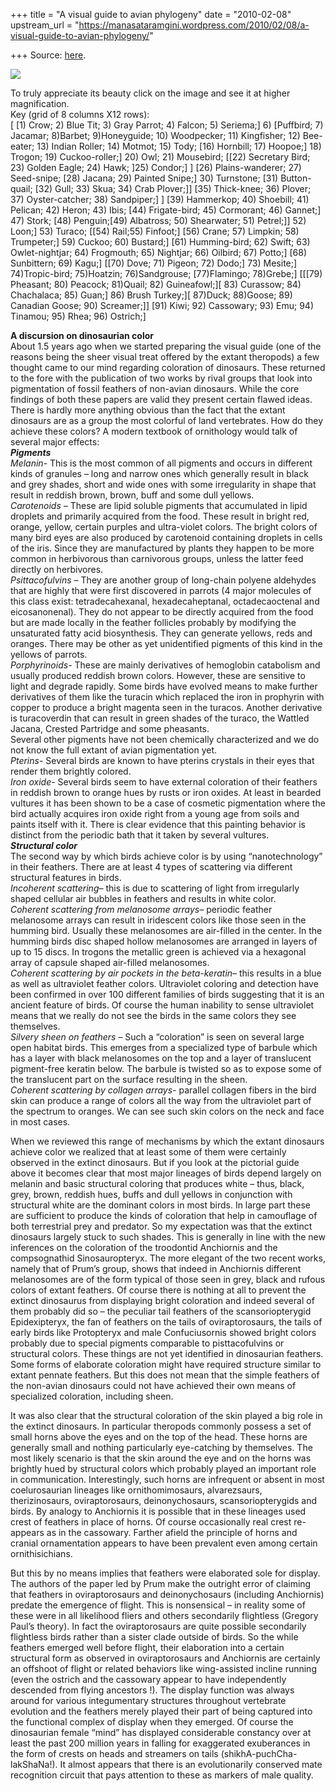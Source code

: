 +++
title = "A visual guide to avian phylogeny"
date = "2010-02-08"
upstream_url = "https://manasataramgini.wordpress.com/2010/02/08/a-visual-guide-to-avian-phylogeny/"

+++
Source: [here](https://manasataramgini.wordpress.com/2010/02/08/a-visual-guide-to-avian-phylogeny/).

[![](https://i2.wp.com/lh5.ggpht.com/_hjuA1bE0hBw/S2_DrWmwWaI/AAAAAAAABRA/wed_F-16oy0/s800/birds2.jpg)](http://picasaweb.google.com/lh/photo/VpZyRcNwsIFt0LiXLN7zCw?feat=embedwebsite)

To truly appreciate its beauty click on the image and see it at higher
magnification.  
Key (grid of 8 columns X12 rows):  
\[ \[1) Crow; 2) Blue Tit; 3) Gray Parrot; 4) Falcon; 5) Seriema;\] 6)
\[Puffbird; 7) Jacamar; 8)Barbet; 9)Honeyguide; 10) Woodpecker; 11)
Kingfisher; 12) Bee-eater; 13) Indian Roller; 14) Motmot; 15) Tody;
\[16) Hornbill; 17) Hoopoe;\] 18) Trogon; 19) Cuckoo-roller;\] 20) Owl;
21) Mousebird; \[\[22) Secretary Bird; 23) Golden Eagle; 24) Hawk; \]25)
Condor;\] \] \[26) Plains-wanderer; 27) Seed-snipe; \[28) Jacana; 29)
Painted Snipe;\] 30) Turnstone; \[31) Button-quail; \[32) Gull; 33)
Skua; 34) Crab Plover;\]\] \[35) Thick-knee; 36) Plover; 37)
Oyster-catcher; 38) Sandpiper;\] \] \[39) Hammerkop; 40) Shoebill; 41)
Pelican; 42) Heron; 43) Ibis; \[44) Frigate-bird; 45) Cormorant; 46)
Gannet;\] 47) Stork; \[48) Penguin;\[49) Albatross; 50) Shearwater; 51)
Petrel;\]\] 52) Loon;\] 53) Turaco; \[\[54) Rail;55) Finfoot;\] \[56)
Crane; 57) Limpkin; 58) Trumpeter;\] 59) Cuckoo; 60) Bustard;\] \[61)
Humming-bird; 62) Swift; 63) Owlet-nightjar; 64) Frogmouth; 65)
Nightjar; 66) Oilbird; 67) Potto;\] \[68) Sunbittern; 69) Kagu;\]
\[\[70) Dove; 71) Pigeon; 72) Dodo;\] 73) Mesite;\] 74)Tropic-bird;
75)Hoatzin; 76)Sandgrouse; \[77)Flamingo; 78)Grebe;\] \[\[\[79)
Pheasant; 80) Peacock; 81)Quail; 82) Guineafowl;\]\[ 83) Curassow; 84)
Chachalaca; 85) Guan;\] 86) Brush Turkey;\]\[ 87)Duck; 88)Goose; 89)
Canadian Goose; 90) Screamer;\]\] \[91) Kiwi; 92) Cassowary; 93) Emu;
94) Tinamou; 95) Rhea; 96) Ostrich;\]

**A discursion on dinosaurian color**  
About 1.5 years ago when we started preparing the visual guide (one of
the reasons being the sheer visual treat offered by the extant
theropods) a few thought came to our mind regarding coloration of
dinosaurs. These returned to the fore with the publication of two works
by rival groups that look into pigmentation of fossil feathers of
non-avian dinosaurs. While the core findings of both these papers are
valid they present certain flawed ideas. There is hardly more anything
obvious than the fact that the extant dinosaurs are as a group the most
colorful of land vertebrates. How do they achieve these colors? A modern
textbook of ornithology would talk of several major effects:  
***Pigments***  
*Melanin-* This is the most common of all pigments and occurs in
different kinds of granules – long and narrow ones which generally
result in black and grey shades, short and wide ones with some
irregularity in shape that result in reddish brown, brown, buff and some
dull yellows.  
*Carotenoids –* These are lipid soluble pigments that accumulated in
lipid droplets and primarily acquired from the food. These result in
bright red, orange, yellow, certain purples and ultra-violet colors. The
bright colors of many bird eyes are also produced by carotenoid
containing droplets in cells of the iris. Since they are manufactured by
plants they happen to be more common in herbivorous than carnivorous
groups, unless the latter feed directly on herbivores.  
*Psittacofulvins –* They are another group of long-chain polyene
aldehydes that are highly that were first discovered in parrots (4 major
molecules of this class exist: tetradecahexanal, hexadecaheptanal,
octadecaoctenal and eicosanonenal). They do not appear to be directly
acquired from the food but are made locally in the feather follicles
probably by modifying the unsaturated fatty acid biosynthesis. They can
generate yellows, reds and oranges. There may be other as yet
unidentified pigments of this kind in the yellows of parrots.  
*Porphyrinoids-* These are mainly derivatives of hemoglobin catabolism
and usually produced reddish brown colors. However, these are sensitive
to light and degrade rapidly. Some birds have evolved means to make
further derivatives of them like the turacin which replaced the iron in
prophyrin with copper to produce a bright magenta seen in the turacos.
Another derivative is turacoverdin that can result in green shades of
the turaco, the Wattled Jacana, Crested Partridge and some pheasants.  
Several other pigments have not been chemically characterized and we do
not know the full extant of avian pigmentation yet.  
*Pterins-* Several birds are known to have pterins crystals in their
eyes that render them brightly colored.  
*Iron oxide-* Several birds seem to have external coloration of their
feathers in reddish brown to orange hues by rusts or iron oxides. At
least in bearded vultures it has been shown to be a case of cosmetic
pigmentation where the bird actually acquires iron oxide right from a
young age from soils and paints itself with it. There is clear evidence
that this painting behavior is distinct from the periodic bath that it
taken by several vultures.  
***Structural color***  
The second way by which birds achieve color is by using “nanotechnology”
in their feathers. There are at least 4 types of scattering via
different structural features in birds.  
*Incoherent scattering–* this is due to scattering of light from
irregularly shaped cellular air bubbles in feathers and results in white
color.  
*Coherent scattering from melanosome arrays–* periodic feather
melanosome arrays can result in iridescent colors like those seen in the
humming bird. Usually these melanosomes are air-filled in the center. In
the humming birds disc shaped hollow melanosomes are arranged in layers
of up to 15 discs. In trogons the metallic green is achieved via a
hexagonal array of capsule shaped air-filled melanosomes.  
*Coherent scattering by air pockets in the beta-keratin–* this results
in a blue as well as ultraviolet feather colors. Ultraviolet coloring
and detection have been confirmed in over 100 different families of
birds suggesting that it is an ancient feature of birds. Of course the
human inability to sense ultraviolet means that we really do not see the
birds in the same colors they see themselves.  
*Silvery sheen on feathers –* Such a “coloration” is seen on several
large open habitat birds. This emerges from a specialized type of
barbule which has a layer with black melanosomes on the top and a layer
of translucent pigment-free keratin below. The barbule is twisted so as
to expose some of the translucent part on the surface resulting in the
sheen.  
*Coherent scattering by collagen arrays-* parallel collagen fibers in
the bird skin can produce a range of colors all the way from the
ultraviolet part of the spectrum to oranges. We can see such skin colors
on the neck and face in most cases.

When we reviewed this range of mechanisms by which the extant dinosaurs
achieve color we realized that at least some of them were certainly
observed in the extinct dinosaurs. But if you look at the pictorial
guide above it becomes clear that most major lineages of birds depend
largely on melanin and basic structural coloring that produces white –
thus, black, grey, brown, reddish hues, buffs and dull yellows in
conjunction with structural white are the dominant colors in most birds.
In large part these are sufficient to produce the kinds of coloration
that help in camouflage of both terrestrial prey and predator. So my
expectation was that the extinct dinosaurs largely stuck to such shades.
This is generally in line with the new inferences on the coloration of
the troodontid Anchiornis and the compsognathid Sinosauropteryx. The
more elegant of the two recent works, namely that of Prum’s group, shows
that indeed in Anchiornis different melanosomes are of the form typical
of those seen in grey, black and rufous colors of extant feathers. Of
course there is nothing at all to prevent the extinct dinosaurus from
displaying bright coloration and indeed several of them probably did so
– the peculiar tail feathers of the scansoriopterygid Epidexipteryx, the
fan of feathers on the tails of oviraptorosaurs, the tails of early
birds like Protopteryx and male Confuciusornis showed bright colors
probably due to special pigments comparable to pisttacofulvins or
structural colors. These things are not yet identified in dinosaurian
feathers. Some forms of elaborate coloration might have required
structure similar to extant pennate feathers. But this does not mean
that the simple feathers of the non-avian dinosaurs could not have
achieved their own means of specialized coloration, including sheen.

It was also clear that the structural coloration of the skin played a
big role in the extinct dinosaurs. In particular theropods commonly
possess a set of small horns above the eyes and on the top of the head.
These horns are generally small and nothing particularly eye-catching by
themselves. The most likely scenario is that the skin around the eye and
on the horns was brightly hued by structural colors which probably
played an important role in communication. Interestingly, such horns are
infrequent or absent in most coelurosaurian lineages like
ornithomimosaurs, alvarezsaurs, therizinosaurs, oviraptorosaurs,
deinonychosaurs, scansoriopterygids and birds. By analogy to Anchiornis
it is possible that in these lineages used crest of feathers in place of
horns. Of course occasionally real crest re-appears as in the cassowary.
Farther afield the principle of horns and cranial ornamentation appears
to have been prevalent even among certain ornithisichians.

But this by no means implies that feathers were elaborated sole for
display. The authors of the paper led by Prum make the outright error of
claiming that feathers in oviraptorosaurs and deinonychosaurs (including
Anchiornis) predate the emergence of flight. This is nonsensical – in
reality some of these were in all likelihood fliers and others
secondarily flightless (Gregory Paul’s theory). In fact the
oviraptorosaurs are quite possible secondarily flightless birds rather
than a sister clade outside of birds. So the while feathers emerged well
before flight, their elaboration into a certain structural form as
observed in oviraptorosaurs and Anchiornis are certainly an offshoot of
flight or related behaviors like wing-assisted incline running (even the
ostrich and the cassowary appear to have independently descended from
flying ancestors !). The display function was always around for various
integumentary structures throughout vertebrate evolution and the
feathers merely played their part of being captured into the functional
complex of display when they emerged. Of course the dinosaurian female
“mind” has displayed considerable constancy over at least the past 200
million years in falling for exaggerated exuberances in the form of
crests on heads and streamers on tails (shikhA-puchCha- lakShaNa!). It
almost appears that there is an evolutionarily conserved mate
recognition circuit that pays attention to these as markers of male
quality.


